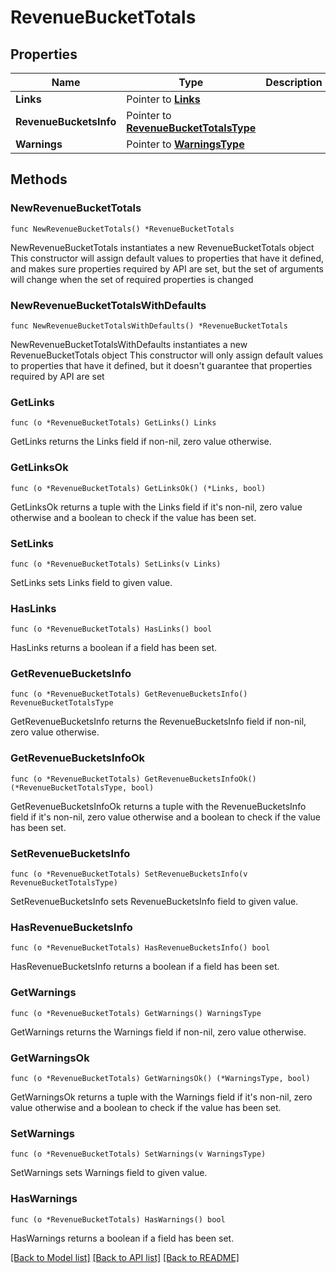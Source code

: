 # RevenueBucketTotals

## Properties

Name | Type | Description | Notes
------------ | ------------- | ------------- | -------------
**Links** | Pointer to [**Links**](Links.md) |  | [optional] 
**RevenueBucketsInfo** | Pointer to [**RevenueBucketTotalsType**](RevenueBucketTotalsType.md) |  | [optional] 
**Warnings** | Pointer to [**WarningsType**](WarningsType.md) |  | [optional] 

## Methods

### NewRevenueBucketTotals

`func NewRevenueBucketTotals() *RevenueBucketTotals`

NewRevenueBucketTotals instantiates a new RevenueBucketTotals object
This constructor will assign default values to properties that have it defined,
and makes sure properties required by API are set, but the set of arguments
will change when the set of required properties is changed

### NewRevenueBucketTotalsWithDefaults

`func NewRevenueBucketTotalsWithDefaults() *RevenueBucketTotals`

NewRevenueBucketTotalsWithDefaults instantiates a new RevenueBucketTotals object
This constructor will only assign default values to properties that have it defined,
but it doesn't guarantee that properties required by API are set

### GetLinks

`func (o *RevenueBucketTotals) GetLinks() Links`

GetLinks returns the Links field if non-nil, zero value otherwise.

### GetLinksOk

`func (o *RevenueBucketTotals) GetLinksOk() (*Links, bool)`

GetLinksOk returns a tuple with the Links field if it's non-nil, zero value otherwise
and a boolean to check if the value has been set.

### SetLinks

`func (o *RevenueBucketTotals) SetLinks(v Links)`

SetLinks sets Links field to given value.

### HasLinks

`func (o *RevenueBucketTotals) HasLinks() bool`

HasLinks returns a boolean if a field has been set.

### GetRevenueBucketsInfo

`func (o *RevenueBucketTotals) GetRevenueBucketsInfo() RevenueBucketTotalsType`

GetRevenueBucketsInfo returns the RevenueBucketsInfo field if non-nil, zero value otherwise.

### GetRevenueBucketsInfoOk

`func (o *RevenueBucketTotals) GetRevenueBucketsInfoOk() (*RevenueBucketTotalsType, bool)`

GetRevenueBucketsInfoOk returns a tuple with the RevenueBucketsInfo field if it's non-nil, zero value otherwise
and a boolean to check if the value has been set.

### SetRevenueBucketsInfo

`func (o *RevenueBucketTotals) SetRevenueBucketsInfo(v RevenueBucketTotalsType)`

SetRevenueBucketsInfo sets RevenueBucketsInfo field to given value.

### HasRevenueBucketsInfo

`func (o *RevenueBucketTotals) HasRevenueBucketsInfo() bool`

HasRevenueBucketsInfo returns a boolean if a field has been set.

### GetWarnings

`func (o *RevenueBucketTotals) GetWarnings() WarningsType`

GetWarnings returns the Warnings field if non-nil, zero value otherwise.

### GetWarningsOk

`func (o *RevenueBucketTotals) GetWarningsOk() (*WarningsType, bool)`

GetWarningsOk returns a tuple with the Warnings field if it's non-nil, zero value otherwise
and a boolean to check if the value has been set.

### SetWarnings

`func (o *RevenueBucketTotals) SetWarnings(v WarningsType)`

SetWarnings sets Warnings field to given value.

### HasWarnings

`func (o *RevenueBucketTotals) HasWarnings() bool`

HasWarnings returns a boolean if a field has been set.


[[Back to Model list]](../README.md#documentation-for-models) [[Back to API list]](../README.md#documentation-for-api-endpoints) [[Back to README]](../README.md)


